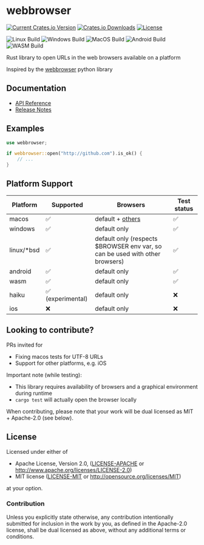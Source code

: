 # webbrowser

[![Current Crates.io Version](https://img.shields.io/crates/v/webbrowser.svg)](https://crates.io/crates/webbrowser)
[![Crates.io Downloads](https://img.shields.io/crates/d/webbrowser.svg)](https://crates.io/crates/webbrowser)
[![License](https://img.shields.io/crates/l/webbrowser.svg)](LICENSE-MIT)

![Linux Build](https://github.com/amodm/webbrowser-rs/workflows/Linux/badge.svg?branch=master&x=1)
![Windows Build](https://github.com/amodm/webbrowser-rs/workflows/Windows/badge.svg?branch=master&x=1)
![MacOS Build](https://github.com/amodm/webbrowser-rs/workflows/MacOS/badge.svg?branch=master&x=1)
![Android Build](https://github.com/amodm/webbrowser-rs/workflows/Android/badge.svg?branch=master&x=1)
![WASM Build](https://github.com/amodm/webbrowser-rs/workflows/WASM/badge.svg?branch=master&x=1)

Rust library to open URLs in the web browsers available on a platform

Inspired by the [webbrowser](https://docs.python.org/2/library/webbrowser.html) python library

## Documentation

- [API Reference](https://docs.rs/webbrowser)
- [Release Notes](CHANGELOG.md)

## Examples

```rust
use webbrowser;

if webbrowser::open("http://github.com").is_ok() {
    // ...
}
```

## Platform Support

| Platform | Supported | Browsers | Test status |
|----------|-----------|----------|-------------|
| macos    | ✅        | default + [others](https://docs.rs/webbrowser/latest/webbrowser/enum.Browser.html) | ✅ |
| windows  | ✅        | default only | ✅ |
| linux/*bsd  | ✅     | default only (respects $BROWSER env var, so can be used with other browsers) | ✅ |
| android  | ✅        | default only | ✅ |
| wasm     | ✅        | default only | ✅ |
| haiku    | ✅ (experimental) | default only | ❌ |
| ios      | ❌        | default only | ❌ |

## Looking to contribute?

PRs invited for

* Fixing macos tests for UTF-8 URLs
* Support for other platforms, e.g. iOS

Important note (while testing):

* This library requires availability of browsers and a graphical environment during runtime
* `cargo test` will actually open the browser locally

When contributing, please note that your work will be dual licensed as MIT + Apache-2.0 (see below).

## License

Licensed under either of

* Apache License, Version 2.0, ([LICENSE-APACHE](LICENSE-APACHE) or http://www.apache.org/licenses/LICENSE-2.0)
* MIT license ([LICENSE-MIT](LICENSE-MIT) or http://opensource.org/licenses/MIT)

at your option.

### Contribution

Unless you explicitly state otherwise, any contribution intentionally submitted
for inclusion in the work by you, as defined in the Apache-2.0 license, shall be dual licensed as above, without any
additional terms or conditions.
